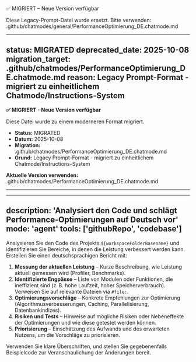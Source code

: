 ✅ MIGRIERT – Neue Version verfügbar

Diese Legacy-Prompt-Datei wurde ersetzt.
Bitte verwenden: .github/chatmodes/general/PerformanceOptimierung_DE.chatmode.md

---
status: MIGRATED
deprecated_date: 2025-10-08
migration_target: .github/chatmodes/PerformanceOptimierung_DE.chatmode.md
reason: Legacy Prompt-Format - migriert zu einheitlichem Chatmode/Instructions-System
---

**✅ MIGRIERT - Neue Version verfügbar**

Diese Datei wurde zu einem moderneren Format migriert.

- **Status:** MIGRATED
- **Datum:** 2025-10-08
- **Migration:** .github/chatmodes/PerformanceOptimierung_DE.chatmode.md
- **Grund:** Legacy Prompt-Format - migriert zu einheitlichem Chatmode/Instructions-System

**Aktuelle Version verwenden:** .github/chatmodes/PerformanceOptimierung_DE.chatmode.md

---

---
description: 'Analysiert den Code und schlägt Performance-Optimierungen auf Deutsch vor'
mode: 'agent'
tools: ['githubRepo', 'codebase']
---

Analysieren Sie den Code des Projekts `${workspaceFolderBasename}` und identifizieren Sie Bereiche, in denen die Leistung verbessert werden kann. Erstellen Sie einen deutschsprachigen Bericht mit:

1. **Messung der aktuellen Leistung** – Kurze Beschreibung, wie Leistung aktuell gemessen wird (Profiler, Benchmarks).
2. **Identifizierte Engpässe** – Liste von Modulen oder Funktionen, die ineffizient sind (z. B. hohe Laufzeit, hoher Speicherverbrauch). Verweisen Sie auf relevante Dateien via `#file:`.
3. **Optimierungsvorschläge** – Konkrete Empfehlungen zur Optimierung (Algorithmusverbesserungen, Caching, Parallelisierung, Datenbankindizes).
4. **Risiken und Tests** – Hinweise auf mögliche Risiken oder Nebeneffekte der Optimierungen und wie diese getestet werden können.
5. **Priorisierung** – Einschätzung des Aufwands und des erwarteten Nutzens, um die Vorschläge zu priorisieren.

Verwenden Sie klare Überschriften, und stellen Sie gegebenenfalls Beispielcode zur Veranschaulichung der Änderungen bereit.